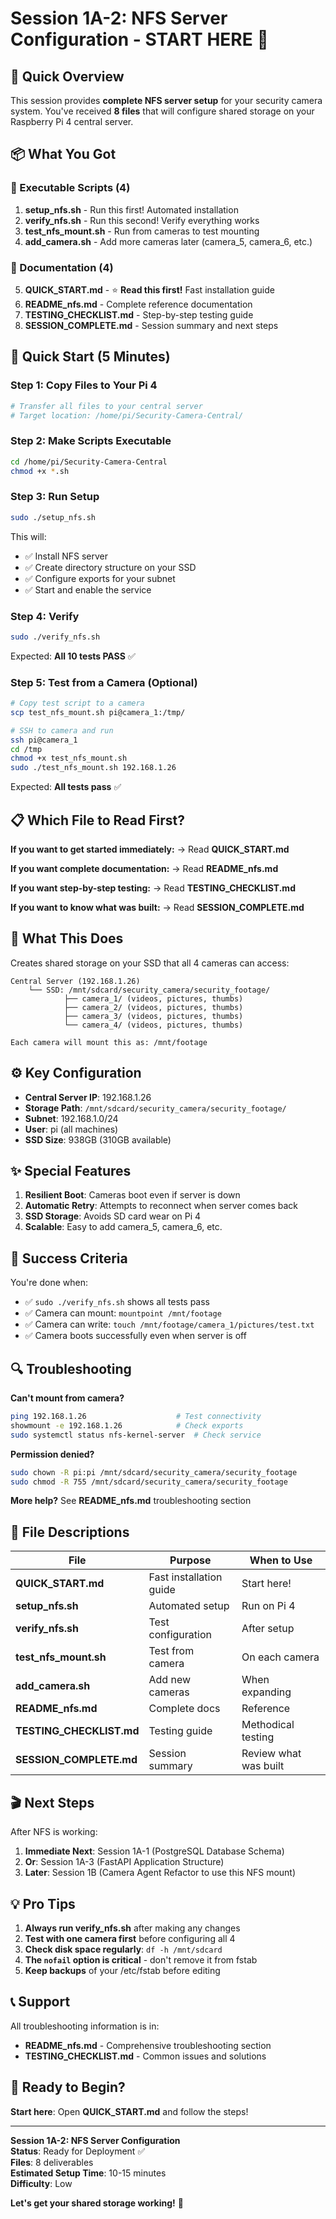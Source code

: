 # Session 1A-2: NFS Server Configuration - START HERE 📁

## 🎯 Quick Overview

This session provides **complete NFS server setup** for your security camera system. You've received **8 files** that will configure shared storage on your Raspberry Pi 4 central server.

## 📦 What You Got

### 🔧 Executable Scripts (4)
1. **setup_nfs.sh** - Run this first! Automated installation
2. **verify_nfs.sh** - Run this second! Verify everything works
3. **test_nfs_mount.sh** - Run from cameras to test mounting
4. **add_camera.sh** - Add more cameras later (camera_5, camera_6, etc.)

### 📖 Documentation (4)
5. **QUICK_START.md** - ⭐ **Read this first!** Fast installation guide
6. **README_nfs.md** - Complete reference documentation
7. **TESTING_CHECKLIST.md** - Step-by-step testing guide
8. **SESSION_COMPLETE.md** - Session summary and next steps

## 🚀 Quick Start (5 Minutes)

### Step 1: Copy Files to Your Pi 4
```bash
# Transfer all files to your central server
# Target location: /home/pi/Security-Camera-Central/
```

### Step 2: Make Scripts Executable
```bash
cd /home/pi/Security-Camera-Central
chmod +x *.sh
```

### Step 3: Run Setup
```bash
sudo ./setup_nfs.sh
```

This will:
- ✅ Install NFS server
- ✅ Create directory structure on your SSD
- ✅ Configure exports for your subnet
- ✅ Start and enable the service

### Step 4: Verify
```bash
sudo ./verify_nfs.sh
```

Expected: **All 10 tests PASS** ✅

### Step 5: Test from a Camera (Optional)
```bash
# Copy test script to a camera
scp test_nfs_mount.sh pi@camera_1:/tmp/

# SSH to camera and run
ssh pi@camera_1
cd /tmp
chmod +x test_nfs_mount.sh
sudo ./test_nfs_mount.sh 192.168.1.26
```

Expected: **All tests pass** ✅

## 📋 Which File to Read First?

**If you want to get started immediately:**
→ Read **QUICK_START.md**

**If you want complete documentation:**
→ Read **README_nfs.md**

**If you want step-by-step testing:**
→ Read **TESTING_CHECKLIST.md**

**If you want to know what was built:**
→ Read **SESSION_COMPLETE.md**

## 🎯 What This Does

Creates shared storage on your SSD that all 4 cameras can access:

```
Central Server (192.168.1.26)
    └── SSD: /mnt/sdcard/security_camera/security_footage/
            ├── camera_1/ (videos, pictures, thumbs)
            ├── camera_2/ (videos, pictures, thumbs)
            ├── camera_3/ (videos, pictures, thumbs)
            └── camera_4/ (videos, pictures, thumbs)

Each camera will mount this as: /mnt/footage
```

## ⚙️ Key Configuration

- **Central Server IP**: 192.168.1.26
- **Storage Path**: `/mnt/sdcard/security_camera/security_footage/`
- **Subnet**: 192.168.1.0/24
- **User**: pi (all machines)
- **SSD Size**: 938GB (310GB available)

## ✨ Special Features

1. **Resilient Boot**: Cameras boot even if server is down
2. **Automatic Retry**: Attempts to reconnect when server comes back
3. **SSD Storage**: Avoids SD card wear on Pi 4
4. **Scalable**: Easy to add camera_5, camera_6, etc.

## 🧪 Success Criteria

You're done when:
- ✅ `sudo ./verify_nfs.sh` shows all tests pass
- ✅ Camera can mount: `mountpoint /mnt/footage`
- ✅ Camera can write: `touch /mnt/footage/camera_1/pictures/test.txt`
- ✅ Camera boots successfully even when server is off

## 🔍 Troubleshooting

**Can't mount from camera?**
```bash
ping 192.168.1.26                    # Test connectivity
showmount -e 192.168.1.26            # Check exports
sudo systemctl status nfs-kernel-server  # Check service
```

**Permission denied?**
```bash
sudo chown -R pi:pi /mnt/sdcard/security_camera/security_footage
sudo chmod -R 755 /mnt/sdcard/security_camera/security_footage
```

**More help?** See **README_nfs.md** troubleshooting section

## 📁 File Descriptions

| File | Purpose | When to Use |
|------|---------|-------------|
| **QUICK_START.md** | Fast installation guide | Start here! |
| **setup_nfs.sh** | Automated setup | Run on Pi 4 |
| **verify_nfs.sh** | Test configuration | After setup |
| **test_nfs_mount.sh** | Test from camera | On each camera |
| **add_camera.sh** | Add new cameras | When expanding |
| **README_nfs.md** | Complete docs | Reference |
| **TESTING_CHECKLIST.md** | Testing guide | Methodical testing |
| **SESSION_COMPLETE.md** | Session summary | Review what was built |

## 🎬 Next Steps

After NFS is working:

1. **Immediate Next**: Session 1A-1 (PostgreSQL Database Schema)
2. **Or**: Session 1A-3 (FastAPI Application Structure)
3. **Later**: Session 1B (Camera Agent Refactor to use this NFS mount)

## 💡 Pro Tips

1. **Always run verify_nfs.sh** after making any changes
2. **Test with one camera first** before configuring all 4
3. **Check disk space regularly**: `df -h /mnt/sdcard`
4. **The `nofail` option is critical** - don't remove it from fstab
5. **Keep backups** of your /etc/fstab before editing

## 📞 Support

All troubleshooting information is in:
- **README_nfs.md** - Comprehensive troubleshooting section
- **TESTING_CHECKLIST.md** - Common issues and solutions

## 🎉 Ready to Begin?

**Start here**: Open **QUICK_START.md** and follow the steps!

---

**Session 1A-2: NFS Server Configuration**  
**Status**: Ready for Deployment ✅  
**Files**: 8 deliverables  
**Estimated Setup Time**: 10-15 minutes  
**Difficulty**: Low  

**Let's get your shared storage working!** 🚀